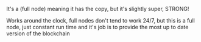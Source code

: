 It's a (full node) meaning it has the copy, but it's slightly super, STRONG!

Works around the clock, full nodes don't tend to work 24/7, but this is a full node, just constant run time and it's job is to provide the most up to date version of the blockchain